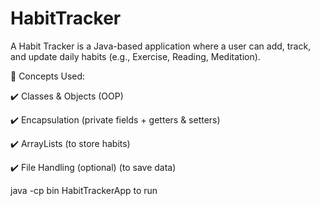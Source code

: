# HabitTracker

A Habit Tracker is a Java-based application where a user can add, track, and update daily habits (e.g., Exercise, Reading, Meditation).

🔹 Concepts Used:

✔️ Classes & Objects (OOP)

✔️ Encapsulation (private fields + getters & setters)

✔️ ArrayLists (to store habits)

✔️ File Handling (optional) (to save data)

java -cp bin HabitTrackerApp to run